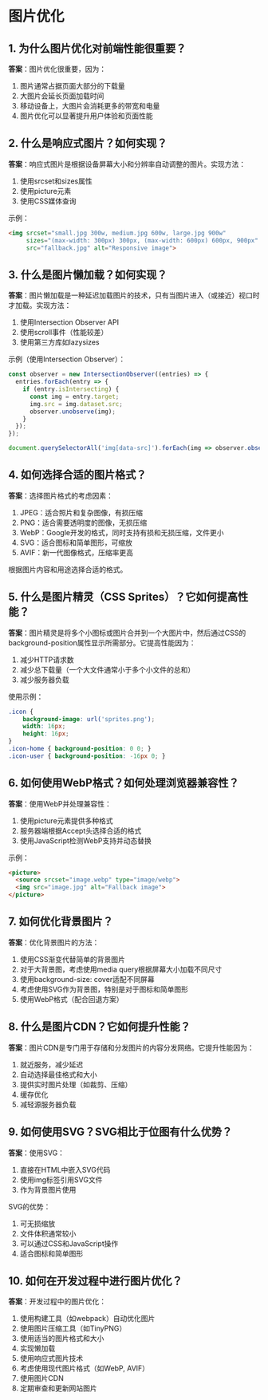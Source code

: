 # 图片优化

## 1. 为什么图片优化对前端性能很重要？
**答案**：图片优化很重要，因为：
1. 图片通常占据页面大部分的下载量
2. 大图片会延长页面加载时间
3. 移动设备上，大图片会消耗更多的带宽和电量
4. 图片优化可以显著提升用户体验和页面性能

## 2. 什么是响应式图片？如何实现？
**答案**：响应式图片是根据设备屏幕大小和分辨率自动调整的图片。实现方法：
1. 使用srcset和sizes属性
2. 使用picture元素
3. 使用CSS媒体查询

示例：
```html
<img srcset="small.jpg 300w, medium.jpg 600w, large.jpg 900w"
     sizes="(max-width: 300px) 300px, (max-width: 600px) 600px, 900px"
     src="fallback.jpg" alt="Responsive image">
```

## 3. 什么是图片懒加载？如何实现？
**答案**：图片懒加载是一种延迟加载图片的技术，只有当图片进入（或接近）视口时才加载。实现方法：
1. 使用Intersection Observer API
2. 使用scroll事件（性能较差）
3. 使用第三方库如lazysizes

示例（使用Intersection Observer）：
```javascript
const observer = new IntersectionObserver((entries) => {
  entries.forEach(entry => {
    if (entry.isIntersecting) {
      const img = entry.target;
      img.src = img.dataset.src;
      observer.unobserve(img);
    }
  });
});

document.querySelectorAll('img[data-src]').forEach(img => observer.observe(img));
```

## 4. 如何选择合适的图片格式？
**答案**：选择图片格式的考虑因素：
1. JPEG：适合照片和复杂图像，有损压缩
2. PNG：适合需要透明度的图像，无损压缩
3. WebP：Google开发的格式，同时支持有损和无损压缩，文件更小
4. SVG：适合图标和简单图形，可缩放
5. AVIF：新一代图像格式，压缩率更高

根据图片内容和用途选择合适的格式。

## 5. 什么是图片精灵（CSS Sprites）？它如何提高性能？
**答案**：图片精灵是将多个小图标或图片合并到一个大图片中，然后通过CSS的background-position属性显示所需部分。它提高性能因为：
1. 减少HTTP请求数
2. 减少总下载量（一个大文件通常小于多个小文件的总和）
3. 减少服务器负载

使用示例：
```css
.icon {
    background-image: url('sprites.png');
    width: 16px;
    height: 16px;
}
.icon-home { background-position: 0 0; }
.icon-user { background-position: -16px 0; }
```

## 6. 如何使用WebP格式？如何处理浏览器兼容性？
**答案**：使用WebP并处理兼容性：
1. 使用picture元素提供多种格式
2. 服务器端根据Accept头选择合适的格式
3. 使用JavaScript检测WebP支持并动态替换

示例：
```html
<picture>
  <source srcset="image.webp" type="image/webp">
  <img src="image.jpg" alt="Fallback image">
</picture>
```

## 7. 如何优化背景图片？
**答案**：优化背景图片的方法：
1. 使用CSS渐变代替简单的背景图片
2. 对于大背景图，考虑使用media query根据屏幕大小加载不同尺寸
3. 使用background-size: cover适配不同屏幕
4. 考虑使用SVG作为背景图，特别是对于图标和简单图形
5. 使用WebP格式（配合回退方案）

## 8. 什么是图片CDN？它如何提升性能？
**答案**：图片CDN是专门用于存储和分发图片的内容分发网络。它提升性能因为：
1. 就近服务，减少延迟
2. 自动选择最佳格式和大小
3. 提供实时图片处理（如裁剪、压缩）
4. 缓存优化
5. 减轻源服务器负载

## 9. 如何使用SVG？SVG相比于位图有什么优势？
**答案**：使用SVG：
1. 直接在HTML中嵌入SVG代码
2. 使用img标签引用SVG文件
3. 作为背景图片使用

SVG的优势：
1. 可无损缩放
2. 文件体积通常较小
3. 可以通过CSS和JavaScript操作
4. 适合图标和简单图形

## 10. 如何在开发过程中进行图片优化？
**答案**：开发过程中的图片优化：
1. 使用构建工具（如webpack）自动优化图片
2. 使用图片压缩工具（如TinyPNG）
3. 使用适当的图片格式和大小
4. 实现懒加载
5. 使用响应式图片技术
6. 考虑使用现代图片格式（如WebP, AVIF）
7. 使用图片CDN
8. 定期审查和更新网站图片
